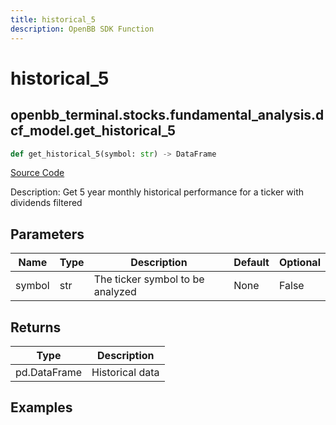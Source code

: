 ```yaml
---
title: historical_5
description: OpenBB SDK Function
---
```


# historical_5

## openbb_terminal.stocks.fundamental_analysis.dcf_model.get_historical_5

```python title='openbb_terminal/stocks/fundamental_analysis/dcf_model.py'
def get_historical_5(symbol: str) -> DataFrame
```
[Source Code](https://github.com/OpenBB-finance/OpenBBTerminal/tree/main/openbb_terminal/stocks/fundamental_analysis/dcf_model.py#L278)

Description: Get 5 year monthly historical performance for a ticker with dividends filtered

## Parameters

| Name | Type | Description | Default | Optional |
| ---- | ---- | ----------- | ------- | -------- |
| symbol | str | The ticker symbol to be analyzed | None | False |

## Returns

| Type | Description |
| ---- | ----------- |
| pd.DataFrame | Historical data |

## Examples

